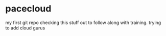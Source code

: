 # pacecloud
my first git repo
checking this stuff out to follow along with training.
trying to add cloud gurus
